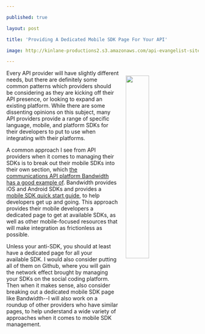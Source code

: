 ---
published: true
layout: post
title: 'Providing A Dedicated Mobile SDK Page For Your API'
image: http://kinlane-productions2.s3.amazonaws.com/api-evangelist-site/blog/Mobile_Client_SDKs__Beta_Bandwidth_Voice_Messaging_APIs.png
---

<p><a href="http://ap.bandwidth.com/docs/mobile-sdk/mobile-quickstart-guide/"><img style="padding: 15px;" src="https://kinlane-productions2.s3.amazonaws.com/api-evangelist-site/blog/Mobile_Client_SDKs__Beta_Bandwidth_Voice_Messaging_APIs.png" alt="" width="35%" align="right" /></a>
<p>Every API provider will have slightly different needs, but there are definitely some common patterns which providers should be considering as they are kicking off their API presence, or looking to expand an existing platform. While there are some dissenting opinions on this subject, many API providers provide a range of specific language, mobile, and platform SDKs for their developers to put to use when integrating with their platforms.&nbsp;
<p>A common approach I see from API providers when it comes to managing their SDKs is to break out their mobile SDKs into their own section, which <a href="http://ap.bandwidth.com/">the communications API platform Bandwidth has a good example of</a>. Bandwidth provides iOS and Android SDKs&nbsp;and provides a <a href="http://ap.bandwidth.com/docs/mobile-sdk/mobile-quickstart-guide/">mobile SDK quick start guide</a>, to help developers get up and going. This approach provides their mobile developers a dedicated page to get at available SDKs, as well as other mobile-focused resources that will make integration as frictionless as possible.
<p>Unless your anti-SDK, you should at least have a dedicated page for all your available&nbsp;SDK. I would also consider putting all of them on Github, where you will gain the network effect brought by managing your SDKs on the social coding platform. Then when it makes sense, also consider breaking out a dedicated mobile SDK page like Bandwidth--I will also work on a roundup of other providers who have similar pages,&nbsp;to help understand a wide variety of approaches when it comes to mobile SDK management.

